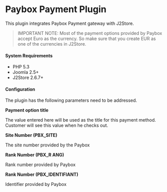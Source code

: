 # Paybox Payment Plugin

This plugin integrates Paybox Payment gateway with J2Store.

>IMPORTANT NOTE: Most of the payment options provided by Paybox accept Euro as the currency. So make sure that you create EUR as one of the currencies in J2Store.

#### System Requirements
* PHP 5.3
* Joomla 2.5+
* J2Store 2.6.7+

#### Configuration

The plugin has the following parameters need to be addressed.

**Payment option title**

The value entered here will be used as the title for this payment method. Customer will see this value when he checks out.

**Site Number (PBX_SITE)**

The site number provided by the Paybox

**Rank Number (PBX_R ANG)**

Rank number provided by Paybox

**Rank Number (PBX_IDENTIFIANT)**

Identifier provided by Paybox









